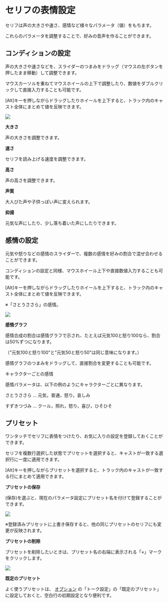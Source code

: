 



 セリフの表情設定
==========


  


 セリフは声の大きさや速さ、感情など様々なパラメータ（値）をもちます。
   

 これらのパラメータを調整することで、好みの音声を作ることができます。
   


 コンディションの設定
------------


 声の大きさや速さなどを、スライダーのつまみをドラッグ（マウスの左ボタンを押したまま移動）して調整できます。
   

 マウスカーソルを重ねてマウスホイールの上下で調整したり、数値をダブルクリックして直接入力することも可能です。
   

 [Alt]キーを押しながらドラッグしたりホイールを上下すると、トラック内のキャスト全体にまとめて値を反映できます。
   

  


![](../../image/tk05_04_w.png)

  

**大きさ**
  

 声の大きさを調整できます。
   

  

**速さ**
  

 セリフを読み上げる速度を調整できます。
   

  

**高さ**
  

 声の高さを調整できます。
   

  

**声質**
  

 大人びた声や子供っぽい声に変えられます。
   

  

**抑揚**
  

 元気な声にしたり、少し落ち着いた声にしたりできます。
   


 感情の設定
-------


 元気や怒りなどの感情のスライダーで、複数の感情を好みの割合で混ぜ合わせることができます。
   

 コンディションの設定と同様、マウスホイール上下や直接数値入力することも可能です。
   

 [Alt]キーを押しながらドラッグしたりホイールを上下すると、トラック内のキャスト全体にまとめて値を反映できます。
   

  

 ※「さとうささら」の感情。
   


![](../../image/tk05_05s_w.png)

  

**感情グラフ**
  

 感情合成の割合は感情グラフで示され、たとえば元気100と怒り100なら、割合は50%ずつになります。
   

 （"元気100と怒り100"と"元気50と怒り50"は同じ意味になります。）
   

 感情グラフのつまみをドラッグして、直接割合を変更することも可能です。
   



 キャラクターごとの感情
 

 感情パラメータは、以下の例のようにキャラクターごとに異なります。
   

 さとうささら … 元気，普通，怒り，哀しみ
   

 すずきつづみ … クール，照れ，怒り，喜び，ひそひそ
   






 プリセット
-------


 ワンタッチでセリフに表情をつけたり、お気に入りの設定を登録しておくことができます。
   

 セリフを複数行選択した状態でプリセットを選択すると、キャストが一致する選択行に一度に適用できます。
   

 [Alt]キーを押しながらプリセットを選択すると、トラック内のキャストが一致する行にまとめて適用できます。
   

  

**プリセットの保存**
  

 (保存)を選ぶと、現在のパラメータ設定にプリセット名を付けて登録することができます。
   


![](../../image/tk05_02_w.png)

 ※登録済みプリセットに上書き保存すると、他の同じプリセットのセリフにも変更が反映されます。
   

  

**プリセットの削除**
  

 プリセットを削除したいときは、プリセット名の右端に表示される「×」マークをクリックします。
   


![](../../image/tk05_03_w.png)

  

**既定のプリセット**
  

 よく使うプリセットは、
 [オプション](https://cevio.jp/guide/cevio_ai/option/) 
 の「トーク設定」の「既定のプリセット」に設定しておくと、空白行の初期設定となり便利です。
   





